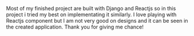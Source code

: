 Most of my finished project are built with Django and Reactjs so in this project i tried my best on implementating it similarly.
I love playing with Reactjs component but I am not very good on designs and it can be seen in the created application.
Thank you for giving me chance!

